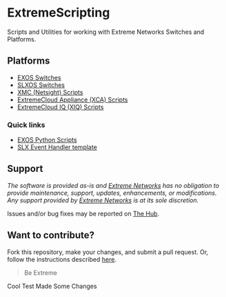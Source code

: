 # ExtremeScripting

Scripts and Utilities for working with Extreme Networks Switches and Platforms.

## Platforms

* [EXOS Switches](EXOS/README.md)
* [SLXOS Switches](SLXOS/README.md)
* [XMC (Netsight) Scripts](Netsight/README.md)
* [ExtremeCloud Appliance (XCA) Scripts](Cloud_Appliance/README.md)
* [ExtremeCloud IQ (XIQ) Scripts](Cloud_IQ/README.md)

### Quick links

* [EXOS Python Scripts](EXOS/Python/README.md)
* [SLX Event Handler template](SLXOS/SLX_EventHandler/README.md)

## Support

_The software is provided as-is and [Extreme Networks](http://www.extremenetworks.com/) has no obligation to provide maintenance, support, updates, enhancements, or modifications. Any support provided by [Extreme Networks](http://www.extremenetworks.com/) is at its sole discretion._

Issues and/or bug fixes may be reported on [The Hub](https://community.extremenetworks.com/extreme).

## Want to contribute?

Fork this repository, make your changes, and submit a pull request. Or, follow the instructions described [here](https://extremeportal.force.com/ExtrArticleDetail?n=000007550).

>Be Extreme

Cool Test Made Some Changes

